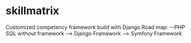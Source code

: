 # skillmatrix
Customized competency framework build with Django
Road map: --PHP SQL without framework --> Django Framework --> Symfony Framework
